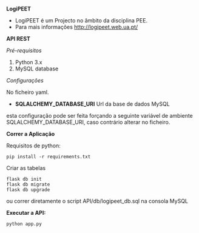 **LogiPEET**


- LogiPEET é um Projecto no âmbito da disciplina PEE.
- Para mais informações http://logipeet.web.ua.pt/ 

**API REST**

*Pré-requisitos*
1. Python 3.x
2. MySQL database

*Configurações*

No ficheiro yaml.

- **SQLALCHEMY_DATABASE_URI** Url da base de dados MySQL

esta configuração pode ser feita forçando a seguinte variável de ambiente SQLALCHEMY_DATABASE_URI, caso contrário alterar no ficheiro.

**Correr a Aplicação**

Requisitos de python:

`pip install -r requirements.txt`

Criar as tabelas

`flask db init`\
`flask db migrate`\
`flask db upgrade`

ou correr diretamente o script API/db/logipeet_db.sql na consola MySQL 

**Executar a API:**

`python app.py`

